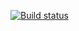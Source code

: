 [![Build status](https://ci.appveyor.com/api/projects/status/3og7c5p93f2pdiy7?svg=true)](https://ci.appveyor.com/project/juliavolk96/classes)
